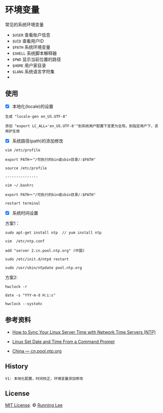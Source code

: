 # 环境变量

常见的系统环境变量

* ```$USER```  查看账户信息
* ```$UID```   查看用户ID
* ```$PATH```  系统环境变量
* ```$SHELL``` 系统脚本解释器
* ```$PWD```   显示当前位置的路径
* ```$HOME```  用户家目录
* ```$LANG```  系统语言字符集
* 

## 使用

- [x] 本地化(locale)的设置

```
生成 "locale-gen en_US.UTF-8" 

添加 "export LC_ALL='en_US.UTF-8'"到系统用户配置下变更为全局，到指定用户下，该用护生效

```
- [x] 系统路径(path)的添加修改

```
vim /etc/profile

export PATH＝"/可执行的bin或sbin目录/:$PATH"

source /etc/profile

---------------

vim ~/.bashrc

export PATH＝"/可执行的bin或sbin目录/:$PATH"

restart terminal

```
- [x] 系统时间设置

方案1：

```
sudo apt-get install ntp  // yum install ntp

vim  /etc/ntp.conf

add "server 2.cn.pool.ntp.org" (中国)

sudo /etc/init.d/ntpd restart

sudo /usr/sbin/ntpdate pool.ntp.org

```
方案2:

```
hwclock -r

date -s "YYY-m-d H:i:s"

hwclock --systohc

```


## 参考资料

* [How to Sync Your Linux Server Time with Network Time Servers (NTP)](http://www.howtogeek.com/tips/how-to-sync-your-linux-server-time-with-network-time-servers-ntp/)

* [Linux Set Date and Time From a Command Prompt](http://www.cyberciti.biz/faq/howto-set-date-time-from-linux-command-prompt/)

* [China — cn.pool.ntp.org](http://www.pool.ntp.org/zone/cn)


## History

    V1: 本地化配置，时间校正，环境变量添加修改

## License

[MIT License](https://opensource.org/licenses/mit-license.html). ©  [Running Lee](mailto:lihui870920@gmail.com)

